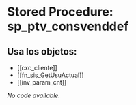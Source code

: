 # Stored Procedure: sp_ptv_consvenddef

## Usa los objetos:
- [[cxc_cliente]]
- [[fn_sis_GetUsuActual]]
- [[inv_param_cnt]]

*No code available.*
